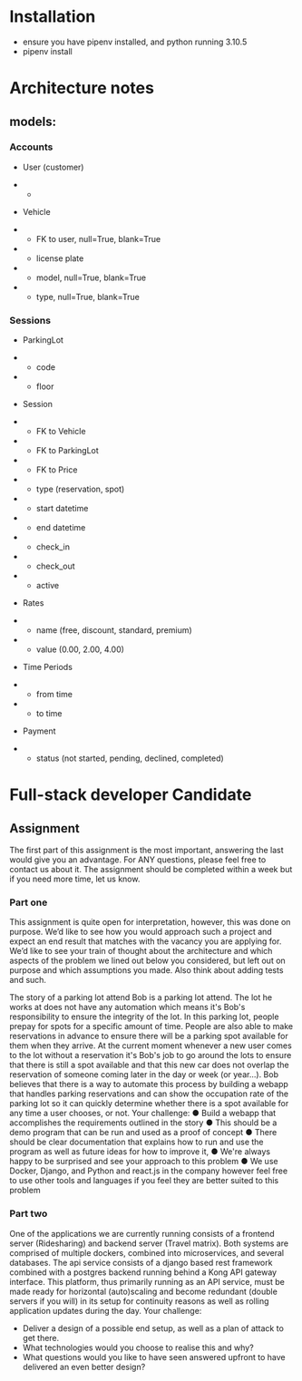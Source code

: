 # Installation

- ensure you have pipenv installed, and python running 3.10.5
- pipenv install

# Architecture notes

## models:

### Accounts
- User (customer)
- - 

- Vehicle
- - FK to user, null=True, blank=True
- - license plate
- - model, null=True, blank=True
- - type, null=True, blank=True

### Sessions
- ParkingLot
- - code
- - floor

- Session
- - FK to Vehicle
- - FK to ParkingLot
- - FK to Price
- - type (reservation, spot)
- - start datetime
- - end datetime
- - check_in
- - check_out
- - active

- Rates
- - name (free, discount, standard, premium)
- - value (0.00, 2.00, 4.00)

- Time Periods
- - from time
- - to time

- Payment
- - status (not started, pending, declined, completed)


# Full-stack developer Candidate

## Assignment

The first part of this assignment is the most important, answering the last would give you an
advantage. For ANY questions, please feel free to contact us about it.
The assignment should be completed within a week but if you need more time, let us know.

### Part one
This assignment is quite open for interpretation, however, this was done on purpose. We’d like
to see how you would approach such a project and expect an end result that matches with the
vacancy you are applying for. We’d like to see your train of thought about the architecture and
which aspects of the problem we lined out below you considered, but left out on purpose and
which assumptions you made. Also think about adding tests and such.

The story of a parking lot attend
Bob is a parking lot attend. The lot he works at does not have any automation which means
it's Bob's responsibility to ensure the integrity of the lot. In this parking lot, people prepay for
spots for a specific amount of time. People are also able to make reservations in advance
to ensure there will be a parking spot available for them when they arrive. At the current
moment whenever a new user comes to the lot without a reservation it's Bob's job to go
around the lots to ensure that there is still a spot available and that this new car does not
overlap the reservation of someone coming later in the day or week (or year...). Bob believes
that there is a way to automate this process by building a webapp that handles parking
reservations and can show the occupation rate of the parking lot so it can quickly determine
whether there is a spot available for any time a user chooses, or not.
Your challenge:
● Build a webapp that accomplishes the requirements outlined in the story
● This should be a demo program that can be run and used as a proof of concept
● There should be clear documentation that explains how to run and use the program
as well as future ideas for how to improve it,
● We're always happy to be surprised and see your approach to this problem
● We use Docker, Django, and Python and react.js in the company however feel free to use
other tools and languages if you feel they are better suited to this problem

### Part two
One of the applications we are currently running consists of a frontend server (Ridesharing) and
backend server (Travel matrix). Both systems are comprised of multiple dockers, combined into
microservices, and several databases. The api service consists of a django based rest
framework combined with a postgres backend running behind a Kong API gateway interface.
This platform, thus primarily running as an API service, must be made ready for horizontal
(auto)scaling and become redundant (double servers if you will) in its setup for continuity
reasons as well as rolling application updates during the day.
Your challenge:
- Deliver a design of a possible end setup, as well as a plan of attack to get there.
- What technologies would you choose to realise this and why?
- What questions would you like to have seen answered upfront to have delivered an even
better design?